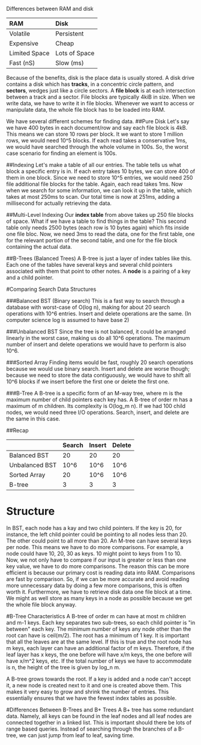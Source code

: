 Differences between RAM and disk

| RAM           | Disk          |
| :--           | :--           |
| Volatile      | Persistent    |
| Expensive     | Cheap         |
| Limited Space | Lots of Space |
| Fast (nS)     | Slow (ms)     |

Because of the benefits, disk is the place data is usually stored.
A disk drive contains a disk which has **tracks**, in a concentric circle pattern, and **sectors**, wedges just like a circle sectors.
A **file block** is at each intersection between a track and a sector. File blocks are typically 4kiB in size. When we write data, we have to write it in file blocks.
Whenever we want to access or manipulate data, the whole file block has to be loaded into RAM.

We have several different schemes for finding data.
##Pure Disk
Let's say we have 400 bytes in each document/row and say each file block is 4kB. This means we can store 10 rows per block. It we want to store 1 million rows, 
we would need 10^5 blocks. If each read takes a conservative 1ms, we would have searched through the whole volume in 100s. So, the worst case scenario for 
finding an element is 100s.

##Indexing
Let's make a table of all our entries. The table tells us what block a specific entry is in. If each entry takes 10 bytes, we can store 400 of them in one block. 
Since we need to store 10^5 entries, we would need 250 file additional file blocks for the table. Again, each read takes 1ms. Now when we search for some 
information, we can look it up in the table, which takes at most 250ms to scan. Our total time is now at 251ms, adding a millisecond for actually retrieving the data.

##Multi-Level Indexing
Our **index table** from above takes up 250 file blocks of space. What if we have a table to find things in the table? This second table only needs 2500 bytes 
(each row is 10 bytes again) which fits inside one file bloc. Now, we need 3ms to read the data, one for the first table, one for the relevant 
portion of the second table, and one for the file block containing the actual data.

##B-Trees (Balanced Trees)
A B-tree is just a layer of index tables like this. Each one of the tables have several keys and several child pointers associated with them that point
to other notes. A **node** is a pairing of a key and a child pointer.

#Comparing Search Data Structures

###Balanced BST (Binary search)
This is a fast way to search through a database with worst-case of O(log n), making for about 20 search operations with 10^6 entries. Insert and delete operations 
are the same. (In computer science log is assumed to have base 2)

###Unbalanced BST
Since the tree is not balanced, it could be arranged linearly in the worst case, making us do all 10^6 operations. The maximum number of insert and delete operations 
we would have to perform is also 10^6.

###Sorted Array
Finding items would be fast, roughly 20 search operations because we would use binary search. Insert and delete are worse though; because we need to store the data 
contiguously, we would have to shift all 10^6 blocks if we insert before the first one or delete the first one. 

###B-Tree
A B-tree is a specific form of an M-way tree, where m is the maximum number of child pointers each key has. A B-tree of order m has a maximum of m children. Its 
complexity is O(log_m n). If we had 100 child nodes, we would need three I/O operations. Search, insert, and delete are the same in this case.

##Recap

|                | Search | Insert | Delete |
| :------------- | :----- | :----- | :----- |
| Balanced BST   | 20     | 20     | 20     |
| Unbalanced BST | 10^6   | 10^6   | 10^6   |
| Sorted Array   | 20     | 10^6   | 10^6   |
| B-tree         | 3      | 3      | 3      |

# Structure
In BST, each node has a kay and two child pointers. If the key is 20, for instance, the left child pointer could be pointing to all nodes less than 20. The other 
could point to all more than 20.
An M-tree can have several keys per node. This means we have to do more comparisons. For example, a node could have 10, 20, 30 as keys. 10 might point to keys from 
1 to 10. Now, we not only have to compare if our input is greater or less than one key value, we have to do more comparisons.
The reason this can be more efficient is because our primary cost is reading data into RAM. Comparisons are fast by comparison. So, if we can be more accurate and 
avoid reading more unnecessary data by doing a few more comparisons, this is often worth it.
Furthermore, we have to retrieve disk data one file block at a time. We might as well store as many keys in a node as possible because we get the whole file block 
anyway.

#B-Tree Characteristics
A B-tree of order m can have at most m children and m-1 keys. Each key separates two sub-trees, so each child pointer is "in between" each key.
The minimum number of keys any node other than the root can have is ceil(m/2). The root has a minimum of 1 key.
It is important that all the leaves are at the same level. If this is true and the root node has m keys, each layer can have an additional factor of m keys. 
Therefore, if the leaf layer has x keys, the one before will have x/m keys, the one before will have x/m^2 keys, etc.
If the total number of keys we have to accommodate is n, the height of the tree is given by log_n m.

A B-tree grows towards the root. If a key is added and a node can't accept it, a new node is created next to it and one is created above them. This makes it very easy 
to grow and shrink the number of entries. This essentially ensures that we have the fewest index tables as possible.

#Differences Between B-Trees and B+ Trees
A B+ tree has some redundant data. Namely, all keys can be found in the leaf nodes and all leaf nodes are connected together in a linked list. This is important 
should there be lots of range based queries. Instead of searching through the branches of a B-tree, we can just jump from leaf to leaf, saving time.